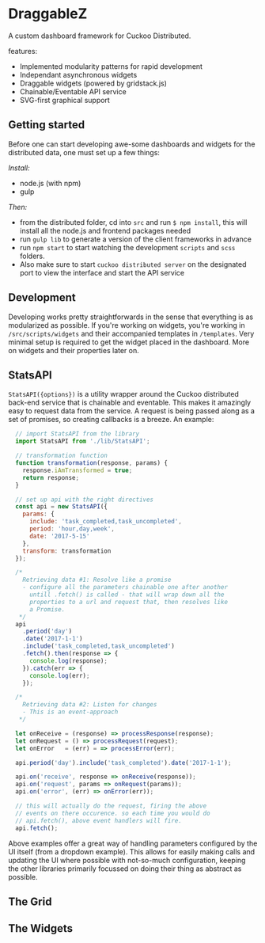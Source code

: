 # DraggableZ
A custom dashboard framework for Cuckoo Distributed.

features:
  - Implemented modularity patterns for rapid development
  - Independant asynchronous widgets
  - Draggable widgets (powered by gridstack.js)
  - Chainable/Eventable API service
  - SVG-first graphical support

## Getting started
Before one can start developing awe-some dashboards and widgets for the
distributed data, one must set up a few things:

*Install:*
  - node.js (with npm)
  - gulp

*Then:*
  - from the distributed folder, cd into `src` and run `$ npm install`,
    this will install all the node.js and frontend packages needed
  - run `gulp lib` to generate a version of the client frameworks in advance
  - run `npm start` to start watching the development `scripts` and `scss`
    folders.
  - Also make sure to start `cuckoo distributed server` on the designated port
    to view the interface and start the API service

## Development
Developing works pretty straightforwards in the sense that everything is as
modularized as possible. If you're working on widgets, you're working in
`/src/scripts/widgets` and their accompanied templates in `/templates`. Very
minimal setup is required to get the widget placed in the dashboard. More on
widgets and their properties later on.

## StatsAPI
`StatsAPI({options})` is a utility wrapper around the Cuckoo distributed back-end
service that is chainable and eventable. This makes it amazingly easy to request
data from the service. A request is being passed along as a set of promises, so
creating callbacks is a breeze. An example:

```javascript
  // import StatsAPI from the library
  import StatsAPI from './lib/StatsAPI';

  // transformation function
  function transformation(response, params) {
    response.iAmTransformed = true;
    return response;
  }

  // set up api with the right directives
  const api = new StatsAPI({
    params: {
      include: 'task_completed,task_uncompleted',
      period: 'hour,day,week',
      date: '2017-5-15'
    },
    transform: transformation
  });

  /*
    Retrieving data #1: Resolve like a promise
    - configure all the parameters chainable one after another
      untill .fetch() is called - that will wrap down all the
      properties to a url and request that, then resolves like
      a Promise.
   */
  api
    .period('day')
    .date('2017-1-1')
    .include('task_completed,task_uncompleted')
    .fetch().then(response => {
      console.log(response);
    }).catch(err => {
      console.log(err);
    });

  /*
    Retrieving data #2: Listen for changes
    - This is an event-approach
   */

  let onReceive = (response) => processResponse(response);
  let onRequest = () => processRequest(request);
  let onError   = (err) = => processError(err);

  api.period('day').include('task_completed').date('2017-1-1');

  api.on('receive', response => onReceive(response));
  api.on('request', params => onRequest(params));
  api.on('error', (err) => onError(err));

  // this will actually do the request, firing the above
  // events on there occurence. so each time you would do
  // api.fetch(), above event handlers will fire.
  api.fetch();
```

Above examples offer a great way of handling parameters configured
by the UI itself (from a dropdown example). This allows for easily making
calls and updating the UI where possible with not-so-much configuration,
keeping the other libraries primarily focussed on doing their thing as
abstract as possible.

## The Grid

## The Widgets
